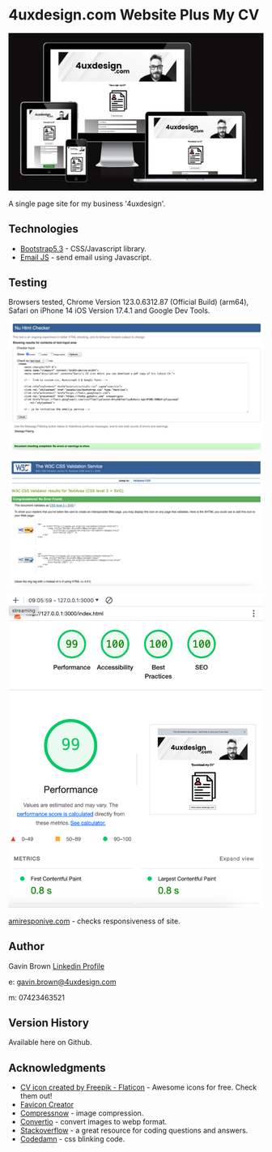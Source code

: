 # 4uxdesign.com Website Plus My CV

![](assets/img/amiresponsive.png)

A single page site for my business '4uxdesign'.

## Technologies

- [Bootstrap5.3](https://getbootstrap.com/) - CSS/Javascript library.
- [Email JS](https://www.emailjs.com/) - send email using Javascript.

## Testing

Browsers tested, Chrome Version 123.0.6312.87 (Official Build) (arm64),
Safari on iPhone 14 iOS Version 17.4.1 and Google Dev Tools.

![W3C HTML checker](assets/img/html-checker.png)

![W3C CSS validator](assets/img/css-validator.png)

![Google Lighthouse Testing](assets/img/glighthouse0324.png)

[amiresponive.com](https://ui.dev/amiresponsive?url=https://www.4uxdesign.com/) - checks responsiveness of site.

## Author

Gavin Brown
[Linkedin Profile](https://www.linkedin.com/in/gavinwbrown/)

e: gavin.brown@4uxdesign.com

m: 07423463521

## Version History

Available here on Github.

## Acknowledgments

- [CV icon created by Freepik - Flaticon](https://www.flaticon.com/free-icons/profile) - Awesome icons for free. Check them out!
- [Favicon Creator](https://favicon.io/)
- [Compressnow](https://compressnow.com/) - image compression.
- [Convertio](https://convertio.co/) - convert images to webp format.
- [Stackoverflow](https://stackoverflow.com/) - a great resource for coding questions and answers.
- [Codedamn](https://codedamn.com/news/html/how-to-create-flashing-blinking-text-using-html) - css blinking code.

